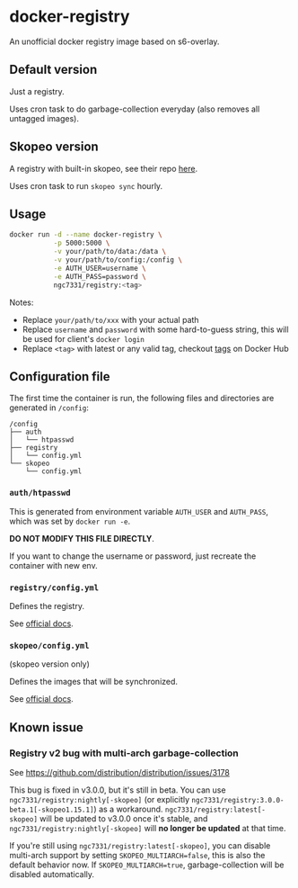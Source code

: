 # docker-registry

An unofficial docker registry image based on s6-overlay.

## Default version

Just a registry.

Uses cron task to do garbage-collection everyday (also removes all untagged images).

## Skopeo version

A registry with built-in skopeo, see their repo [here](https://github.com/containers/skopeo).

Uses cron task to run `skopeo sync` hourly.

## Usage
```sh
docker run -d --name docker-registry \
           -p 5000:5000 \
           -v your/path/to/data:/data \
           -v your/path/to/config:/config \
           -e AUTH_USER=username \
           -e AUTH_PASS=password \
           ngc7331/registry:<tag>
```
Notes:
- Replace `your/path/to/xxx` with your actual path
- Replace `username` and `password` with some hard-to-guess string, this will be used for client's `docker login`
- Replace `<tag>` with latest or any valid tag, checkout [tags](https://hub.docker.com/r/ngc7331/registry/tags) on Docker Hub

## Configuration file
The first time the container is run, the following files and directories are generated in `/config`:
```
/config
├── auth
│   └── htpasswd
├── registry
│   └── config.yml
└── skopeo
    └── config.yml
```
### `auth/htpasswd`

This is generated from environment variable `AUTH_USER` and `AUTH_PASS`, which was set by `docker run -e`.

**DO NOT MODIFY THIS FILE DIRECTLY**.

If you want to change the username or password, just recreate the container with new env.

### `registry/config.yml`

Defines the registry.

See [official docs](https://docs.docker.com/registry/configuration/).

### `skopeo/config.yml`

(skopeo version only)

Defines the images that will be synchronized.

See [official docs](https://github.com/containers/skopeo/blob/main/docs/skopeo-sync.1.md#yaml-file-content-used-source-for---src-yaml).

## Known issue
### Registry v2 bug with multi-arch garbage-collection
See https://github.com/distribution/distribution/issues/3178

This bug is fixed in v3.0.0, but it's still in beta. You can use `ngc7331/registry:nightly[-skopeo]` (or explicitly `ngc7331/registry:3.0.0-beta.1[-skopeo1.15.1]`) as a workaround. `ngc7331/registry:latest[-skopeo]` will be updated to v3.0.0 once it's stable, and `ngc7331/registry:nightly[-skopeo]` will **no longer be updated** at that time.

If you're still using `ngc7331/registry:latest[-skopeo]`, you can disable multi-arch support by setting `SKOPEO_MULTIARCH=false`, this is also the default behavior now. If `SKOPEO_MULTIARCH=true`, garbage-collection will be disabled automatically.
